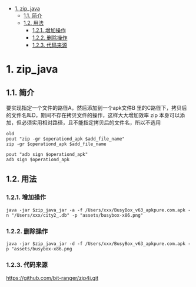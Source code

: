 - [1. zip_java](#1-zipjava)
  - [1.1. 简介](#11-%e7%ae%80%e4%bb%8b)
  - [1.2. 用法](#12-%e7%94%a8%e6%b3%95)
    - [1.2.1. 增加操作](#121-%e5%a2%9e%e5%8a%a0%e6%93%8d%e4%bd%9c)
    - [1.2.2. 删除操作](#122-%e5%88%a0%e9%99%a4%e6%93%8d%e4%bd%9c)
    - [1.2.3. 代码来源](#123-%e4%bb%a3%e7%a0%81%e6%9d%a5%e6%ba%90)
# 1. zip_java
## 1.1. 简介
要实现指定一个文件的路径A，然后添加到一个apk文件B 里的C路径下，拷贝后的文件名叫D，期间不存在拷贝文件的操作，这样大大增加效率
zip 本身可以添加，但必须实用相对路径，且不能指定拷贝后的文件名，所以不选用
```
old
pout "zip -gr $operationd_apk $add_file_name"
zip -gr $operationd_apk $add_file_name

pout "adb sign $operationd_apk"
adb sign $operationd_apk
```

## 1.2. 用法
### 1.2.1. 增加操作
```
java -jar $zip_java_jar -a -f /Users/xxx/BusyBox_v63_apkpure.com.apk -n "/Users/xxx/city2_.db" -p "assets/busybox-x86.png"
```
### 1.2.2. 删除操作
```
java -jar $zip_java_jar -d -f /Users/xxx/BusyBox_v63_apkpure.com.apk -p "assets/busybox-x86.png
```
### 1.2.3. 代码来源
https://github.com/bit-ranger/zip4j.git
